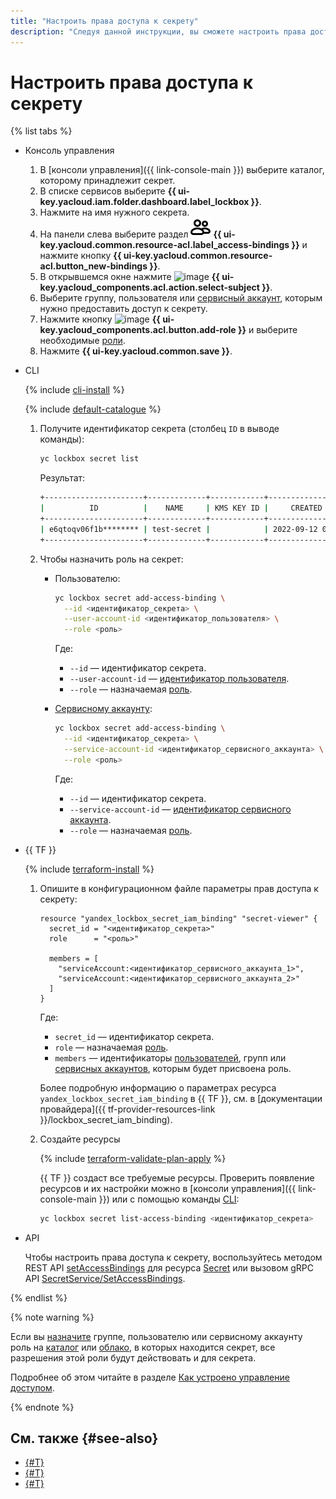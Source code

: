 ```yaml
---
title: "Настроить права доступа к секрету"
description: "Следуя данной инструкции, вы сможете настроить права доступа к секрету."
---
```


# Настроить права доступа к секрету

{% list tabs %}

- Консоль управления

  1. В [консоли управления]({{ link-console-main }}) выберите каталог, которому принадлежит секрет.
  1. В списке сервисов выберите **{{ ui-key.yacloud.iam.folder.dashboard.label_lockbox }}**.
  1. Нажмите на имя нужного секрета.
  1. На панели слева выберите раздел ![image](../../_assets/console-icons/persons.svg) **{{ ui-key.yacloud.common.resource-acl.label_access-bindings }}** и нажмите кнопку **{{ ui-key.yacloud.common.resource-acl.button_new-bindings }}**.
  1. В открывшемся окне нажмите ![image](../../_assets/console-icons/plus.svg) **{{ ui-key.yacloud_components.acl.action.select-subject }}**.
  1. Выберите группу, пользователя или [сервисный аккаунт](../../iam/concepts/users/service-accounts.md), которым нужно предоставить доступ к секрету.
  1. Нажмите кнопку ![image](../../_assets/console-icons/plus.svg) **{{ ui-key.yacloud_components.acl.button.add-role }}** и выберите необходимые [роли](../security/index.md#roles-list).
  1. Нажмите **{{ ui-key.yacloud.common.save }}**.

- CLI

  {% include [cli-install](../../_includes/cli-install.md) %}

  {% include [default-catalogue](../../_includes/default-catalogue.md) %}

  1. Получите идентификатор секрета (столбец `ID` в выводе команды):

      ```bash
      yc lockbox secret list
      ```

      Результат:

      ```bash
      +----------------------+-------------+------------+---------------------+----------------------+--------+
      |          ID          |    NAME     | KMS KEY ID |     CREATED AT      |  CURRENT VERSION ID  | STATUS |
      +----------------------+-------------+------------+---------------------+----------------------+--------+
      | e6qtoqv06f1b******** | test-secret |            | 2022-09-12 08:10:11 | e6qtpq6a9k7q******** | ACTIVE |
      +----------------------+-------------+------------+---------------------+----------------------+--------+
      ```

  1. Чтобы назначить роль на секрет:

      * Пользователю:

        ```bash
        yc lockbox secret add-access-binding \
          --id <идентификатор_секрета> \
          --user-account-id <идентификатор_пользователя> \
          --role <роль>
        ```

        Где:
        * `--id` — идентификатор секрета.
        * `--user-account-id` — [идентификатор пользователя](../../iam/operations/users/get.md).
        * `--role` — назначаемая [роль](../security/index.md#roles-list).

      * [Сервисному аккаунту](../../iam/concepts/users/service-accounts.md):

        ```bash
        yc lockbox secret add-access-binding \
          --id <идентификатор_секрета> \
          --service-account-id <идентификатор_сервисного_аккаунта> \
          --role <роль>
        ```

        Где:
        * `--id` — идентификатор секрета.
        * `--service-account-id` — [идентификатор сервисного аккаунта](../../iam/operations/sa/get-id.md).
        * `--role` — назначаемая [роль](../security/index.md#roles-list).

- {{ TF }}

  {% include [terraform-install](../../_includes/terraform-install.md) %}

  1. Опишите в конфигурационном файле параметры прав доступа к секрету:

      ```hcl
      resource "yandex_lockbox_secret_iam_binding" "secret-viewer" {
        secret_id = "<идентификатор_секрета>"
        role      = "<роль>"

        members = [
          "serviceAccount:<идентификатор_сервисного_аккаунта_1>",
          "serviceAccount:<идентификатор_сервисного_аккаунта_2>"
        ]
      }
      ```

      Где:

      * `secret_id` — идентификатор секрета.
      * `role` — назначаемая [роль](../security/index.md#roles-list).
      * `members` — идентификаторы [пользователей](../../iam/operations/users/get), групп или [сервисных аккаунтов](../../iam/operations/sa/get-id.md), которым будет присвоена роль.

      Более подробную информацию о параметрах ресурса `yandex_lockbox_secret_iam_binding` в {{ TF }}, см. в [документации провайдера]({{ tf-provider-resources-link }}/lockbox_secret_iam_binding).

  1. Создайте ресурсы

      {% include [terraform-validate-plan-apply](../../_tutorials/terraform-validate-plan-apply.md) %}
      
      {{ TF }} создаст все требуемые ресурсы. Проверить появление ресурсов и их настройки можно в [консоли управления]({{ link-console-main }}) или с помощью команды [CLI](../../cli/quickstart.md):

      ```bash
      yc lockbox secret list-access-binding <идентификатор_секрета>
      ```

- API

  Чтобы настроить права доступа к секрету, воспользуйтесь методом REST API [setAccessBindings](../api-ref/Secret/setAccessBindings.md) для ресурса [Secret](../api-ref/Secret/index.md) или вызовом gRPC API [SecretService/SetAccessBindings](../api-ref/grpc/secret_service.md#SetAccessBindings).

{% endlist %}

{% note warning %}

Если вы [назначите](../../iam/operations/roles/grant.md) группе, пользователю или сервисному аккаунту роль на [каталог](../../resource-manager/concepts/resources-hierarchy.md#folder) или [облако](../../resource-manager/concepts/resources-hierarchy.md#cloud), в которых находится секрет, все разрешения этой роли будут действовать и для секрета.

Подробнее об этом читайте в разделе [Как устроено управление доступом](../../iam/concepts/access-control/#inheritance).

{% endnote %}

## См. также {#see-also}

* [{#T}](../concepts/secret.md)
* [{#T}](../../iam/concepts/access-control/index.md)
* [{#T}](../security/index.md)

